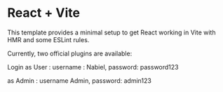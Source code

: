 # React + Vite

This template provides a minimal setup to get React working in Vite with HMR and some ESLint rules.

Currently, two official plugins are available:

Login 
as User : username : Nabiel, password: password123

as Admin : username Admin, password: admin123